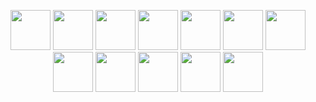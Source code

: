 <p align="center">
  <img src="https://github.com/sindresorhus/sindresorhus/raw/main/cat-typing.gif" width="64">
  <img src="https://github.com/sindresorhus/sindresorhus/raw/main/cat-typing.gif" width="64">
  <img src="https://github.com/sindresorhus/sindresorhus/raw/main/cat-typing.gif" width="64">
  <img src="https://github.com/sindresorhus/sindresorhus/raw/main/cat-typing.gif" width="64">
  <img src="https://github.com/sindresorhus/sindresorhus/raw/main/cat-typing.gif" width="64">
  <img src="https://github.com/sindresorhus/sindresorhus/raw/main/cat-typing.gif" width="64">
  <img src="https://github.com/sindresorhus/sindresorhus/raw/main/cat-typing.gif" width="64">
  <img src="https://github.com/sindresorhus/sindresorhus/raw/main/cat-typing.gif" width="64">
  <img src="https://github.com/sindresorhus/sindresorhus/raw/main/cat-typing.gif" width="64">
  <img src="https://github.com/sindresorhus/sindresorhus/raw/main/cat-typing.gif" width="64">
  <img src="https://github.com/sindresorhus/sindresorhus/raw/main/cat-typing.gif" width="64">
  <img src="https://github.com/sindresorhus/sindresorhus/raw/main/cat-typing.gif" width="64">
</p>

